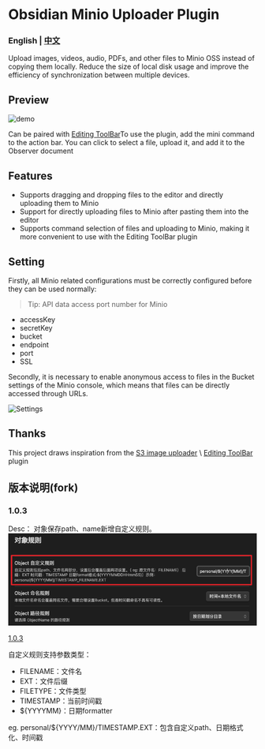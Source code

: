 # Obsidian Minio Uploader Plugin

### English | [中文](./README-zh.md)

Upload images, videos, audio, PDFs, and other files to Minio OSS instead of copying them locally. Reduce the size of local disk usage and improve the efficiency of synchronization between multiple devices.

## Preview

![demo](./minio-uploader-demo.gif)

Can be paired with [Editing ToolBar](https://github.com/PKM-er/obsidian-editing-toolbar)To use the plugin, add the mini command to the action bar. You can click to select a file, upload it, and add it to the Observer document

## Features

- Supports dragging and dropping files to the editor and directly uploading them to Minio
- Support for directly uploading files to Minio after pasting them into the editor
- Supports command selection of files and uploading to Minio, making it more convenient to use with the Editing ToolBar plugin

## Setting

Firstly, all Minio related configurations must be correctly configured before they can be used normally:

>Tip: API data access port number for Minio

- accessKey
- secretKey
- bucket
- endpoint
- port
- SSL

Secondly, it is necessary to enable anonymous access to files in the Bucket settings of the Minio console, which means that files can be directly accessed through URLs.

![Settings](./minio-bucket-setting.png)

## Thanks

This project draws inspiration from the [S3 image uploader](https://github.com/jvsteiner/s3-image-uploader) \ [Editing ToolBar](https://github.com/PKM-er/obsidian-editing-toolbar) plugin


## 版本说明(fork)

### 1.0.3 

Desc：
对象保存path、name新增自定义规则。
![custom-rules.png](./resources/custom-rules.png)

[1.0.3](./release/1.0.3.zip)

自定义规则支持参数类型：

- FILENAME：文件名
- EXT：文件后缀
- FILETYPE：文件类型
- TIMESTAMP：当前时间戳
- ${YYYYMM}：日期formatter

eg. personal/${YYYY/MM}/TIMESTAMP.EXT：包含自定义path、日期格式化、时间戳
